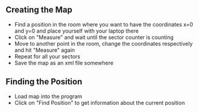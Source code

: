 ## Creating the Map ##

  * Find a position in the room where you want to have the coordinates x=0 and y=0 and place yourself with your laptop there
  * Click on "Measure" and wait until the sector counter is counting
  * Move to another point in the room, change the coordinates respectively and hit "Measure" again
  * Repeat for all your sectors
  * Save the map as an xml file somewhere

## Finding the Position ##

  * Load map into the program
  * Click on "Find Position" to get information about the current position